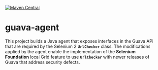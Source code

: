 [![Maven Central](https://img.shields.io/maven-central/v/com.nordstrom.tools/guava-agent.svg)](https://search.maven.org/search?q=g:com.nordstrom.tools%20AND%20a:guava-agent&core=gav)

# guava-agent
This project builds a Java agent that exposes interfaces in the Guava API that are required by the Selenium 2 **`UrlChecker`** class. The modifications applied by the agent enable the implementation of the **Selenium Foundation** local Grid feature to use **`UrlChecker`** with newer releases of Guava that address security defects.
